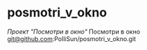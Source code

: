 # posmotri_v_okno
*Проект "Посмотри в окно"*
Посмотри в окно git@github.com:PolliSun/posmotri_v_okno.git
